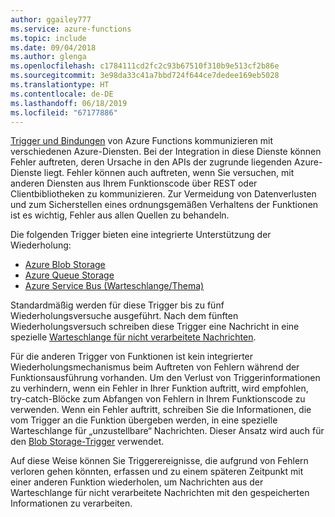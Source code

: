 ```yaml
---
author: ggailey777
ms.service: azure-functions
ms.topic: include
ms.date: 09/04/2018
ms.author: glenga
ms.openlocfilehash: c1784111cd2fc2c93b67510f310b9e513cf2b86e
ms.sourcegitcommit: 3e98da33c41a7bbd724f644ce7dedee169eb5028
ms.translationtype: HT
ms.contentlocale: de-DE
ms.lasthandoff: 06/18/2019
ms.locfileid: "67177886"
---
```

[Trigger und Bindungen](../articles/azure-functions/functions-triggers-bindings.md) von Azure Functions kommunizieren mit verschiedenen Azure-Diensten. Bei der Integration in diese Dienste können Fehler auftreten, deren Ursache in den APIs der zugrunde liegenden Azure-Dienste liegt. Fehler können auch auftreten, wenn Sie versuchen, mit anderen Diensten aus Ihrem Funktionscode über REST oder Clientbibliotheken zu kommunizieren. Zur Vermeidung von Datenverlusten und zum Sicherstellen eines ordnungsgemäßen Verhaltens der Funktionen ist es wichtig, Fehler aus allen Quellen zu behandeln.

Die folgenden Trigger bieten eine integrierte Unterstützung der Wiederholung:

* [Azure Blob Storage](../articles/azure-functions/functions-bindings-storage-blob.md)
* [Azure Queue Storage](../articles/azure-functions/functions-bindings-storage-queue.md)
* [Azure Service Bus (Warteschlange/Thema)](../articles/azure-functions/functions-bindings-service-bus.md)

Standardmäßig werden für diese Trigger bis zu fünf Wiederholungsversuche ausgeführt. Nach dem fünften Wiederholungsversuch schreiben diese Trigger eine Nachricht in eine spezielle [Warteschlange für nicht verarbeitete Nachrichten](../articles/azure-functions/functions-bindings-storage-queue.md#trigger---poison-messages).

Für die anderen Trigger von Funktionen ist kein integrierter Wiederholungsmechanismus beim Auftreten von Fehlern während der Funktionsausführung vorhanden. Um den Verlust von Triggerinformationen zu verhindern, wenn ein Fehler in Ihrer Funktion auftritt, wird empfohlen, try-catch-Blöcke zum Abfangen von Fehlern in Ihrem Funktionscode zu verwenden. Wenn ein Fehler auftritt, schreiben Sie die Informationen, die vom Trigger an die Funktion übergeben werden, in eine spezielle Warteschlange für „unzustellbare“ Nachrichten. Dieser Ansatz wird auch für den [Blob Storage-Trigger](../articles/azure-functions/functions-bindings-storage-blob.md#trigger---poison-blobs) verwendet.

Auf diese Weise können Sie Triggerereignisse, die aufgrund von Fehlern verloren gehen könnten, erfassen und zu einem späteren Zeitpunkt mit einer anderen Funktion wiederholen, um Nachrichten aus der Warteschlange für nicht verarbeitete Nachrichten mit den gespeicherten Informationen zu verarbeiten.  
